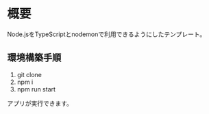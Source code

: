 # 概要

Node.jsをTypeScriptとnodemonで利用できるようにしたテンプレート。

## 環境構築手順

1. git clone
2. npm i
3. npm run start

アプリが実行できます。
